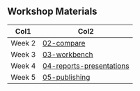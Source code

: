 ## Workshop Materials


| Col1 | Col2 |
|------|------|
| Week 2 | [02-compare](workshop/02-compare) |
| Week 3 |  [03-workbench](workshop/03-workbench)    |
| Week 4 |   [04-reports-presentations](workshop/04-reports-presentations)   |
| Week 5 |  [05-publishing](workshop/05-publishing)    |
